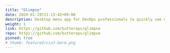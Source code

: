 ```yaml
---
title: "Glimpse"
date: 2020-01-19T21:13:42+09:00
description: Desktop menu app for DevOps professionals to quickly see details of running services from all aws accounts, along with relevant cloudwatch metrics and logs.
weight: 1
link: https://github.com/butterops/glimpse
repo: https://github.com/butterops/glimpse
pinned: true
# thumb: feature3/css3-bare.png
---
```

